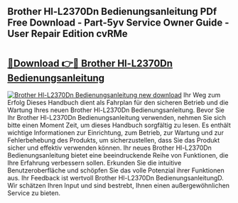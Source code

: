 ## Brother Hl-L2370Dn Bedienungsanleitung PDf Free Download - Part-5yv Service Owner Guide - User Repair Edition cvRMe

# <h2><a href="http://df249s.blite.top/?on=Brother+Hl-L2370Dn+Bedienungsanleitung">🔗Download 👉🔴 Brother Hl-L2370Dn Bedienungsanleitung</a></h2>

[![Brother Hl-L2370Dn Bedienungsanleitung new download](https://i.imgur.com/lujVjoI.png)](http://df249s.blite.top/?on=Brother+Hl-L2370Dn+Bedienungsanleitung)
Ihr Weg zum Erfolg Dieses Handbuch dient als Fahrplan für den sicheren Betrieb und die Wartung Ihres neuen Brother Hl-L2370Dn Bedienungsanleitung. Bevor Sie Ihr Brother Hl-L2370Dn Bedienungsanleitung verwenden, nehmen Sie sich bitte einen Moment Zeit, um dieses Handbuch sorgfältig zu lesen. Es enthält wichtige Informationen zur Einrichtung, zum Betrieb, zur Wartung und zur Fehlerbehebung des Produkts, um sicherzustellen, dass Sie das Produkt sicher und effektiv verwenden können. Ihr neues Brother Hl-L2370Dn Bedienungsanleitung bietet eine beeindruckende Reihe von Funktionen, die Ihre Erfahrung verbessern sollen. Erkunden Sie die intuitive Benutzeroberfläche und schöpfen Sie das volle Potenzial ihrer Funktionen aus. Ihr Feedback ist wertvoll Brother Hl-L2370Dn BedienungsanleitungD. Wir schätzen Ihren Input und sind bestrebt, Ihnen einen außergewöhnlichen Service zu bieten.

